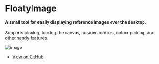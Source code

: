 # FloatyImage

#### A small tool for easily displaying reference images over the desktop.  

Supports pinning, locking the canvas, custom controls, colour picking, and other handy features. 

![image](https://github.com/creepyLANguy/FloatyImage/assets/28150772/b7e48927-3fd6-4607-bfaf-8bab11438849)

- [View on GitHub](https://github.com/creepyLANguy/FloatyImage/)
